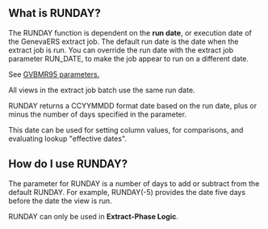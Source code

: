 
## What is RUNDAY?

The RUNDAY function is dependent on the **run date**, or execution date of the GenevaERS extract job. The default run date is the date when the extract job is run. You can override the run date with the extract job parameter RUN_DATE, to make the job appear to run on a different date.

See [GVBMR95 parameters.](../../GVBMR95_Parameter_File_Syntax.html)

All views in the extract job batch use the same run date.

RUNDAY returns a CCYYMMDD format date based on the run date, plus or minus the number of days specified in the parameter.

This date can be used for setting column values, for comparisons, and evaluating lookup "effective dates". 

## How do I use RUNDAY? 

The parameter for RUNDAY is a number of days to add or subtract from the default RUNDAY. For example, RUNDAY\(-5\) provides the date five days before the date the view is run.

RUNDAY can only be used in **Extract-Phase Logic**.
